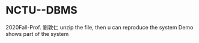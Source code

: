 # NCTU--DBMS
2020Fall-Prof. 劉敦仁
unzip the file, then u can reproduce the system 
Demo shows part of the system
